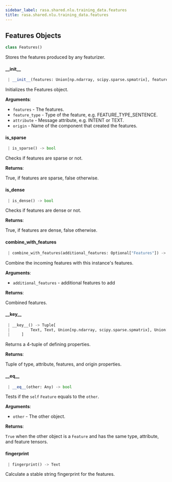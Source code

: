 ```yaml
---
sidebar_label: rasa.shared.nlu.training_data.features
title: rasa.shared.nlu.training_data.features
---
```

## Features Objects

```python
class Features()
```

Stores the features produced by any featurizer.

#### \_\_init\_\_

```python
 | __init__(features: Union[np.ndarray, scipy.sparse.spmatrix], feature_type: Text, attribute: Text, origin: Union[Text, List[Text]]) -> None
```

Initializes the Features object.

**Arguments**:

- `features` - The features.
- `feature_type` - Type of the feature, e.g. FEATURE_TYPE_SENTENCE.
- `attribute` - Message attribute, e.g. INTENT or TEXT.
- `origin` - Name of the component that created the features.

#### is\_sparse

```python
 | is_sparse() -> bool
```

Checks if features are sparse or not.

**Returns**:

  True, if features are sparse, false otherwise.

#### is\_dense

```python
 | is_dense() -> bool
```

Checks if features are dense or not.

**Returns**:

  True, if features are dense, false otherwise.

#### combine\_with\_features

```python
 | combine_with_features(additional_features: Optional["Features"]) -> None
```

Combine the incoming features with this instance&#x27;s features.

**Arguments**:

- `additional_features` - additional features to add
  

**Returns**:

  Combined features.

#### \_\_key\_\_

```python
 | __key__() -> Tuple[
 |         Text, Text, Union[np.ndarray, scipy.sparse.spmatrix], Union[Text, List[Text]]
 |     ]
```

Returns a 4-tuple of defining properties.

**Returns**:

  Tuple of type, attribute, features, and origin properties.

#### \_\_eq\_\_

```python
 | __eq__(other: Any) -> bool
```

Tests if the `self` `Feature` equals to the `other`.

**Arguments**:

- `other` - The other object.
  

**Returns**:

  `True` when the other object is a `Feature` and has the same
  type, attribute, and feature tensors.

#### fingerprint

```python
 | fingerprint() -> Text
```

Calculate a stable string fingerprint for the features.

